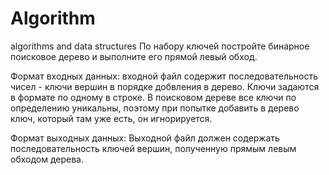 # Algorithm
algorithms and data structures
По набору ключей постройте бинарное поисковое дерево и выполните его прямой левый обход.

Формат входных данных:
входной файл содержит последовательность чисел - ключи вершин в порядке добвления в дерево. Ключи задаются в формате по одному в строке.
В поисковом дереве все ключи по определению уникальны, поэтому при попытке добавить в дерево ключ, который там уже есть, он игнорируется.

Формат выходных данных:
Выходной файл должен содержать последовательность ключей вершин, полученную прямым левым обходом дерева.
